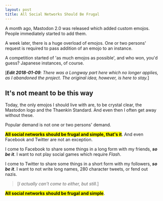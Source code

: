 ```yaml
---
layout: post
title: All Social Networks Should Be Frugal
---
```


A month ago, Mastodon 2.0 was released which added custom emojos. People immediately started to add them.

A week later, there is a huge overload of emojos. One or two persons' request is required to pass addition of an emojo to an instance.

A competition started of 'as much emojos as possible', and who won, you'd guess? Japanese instances, of course.

[***Edit 2018-01-09**: There was a Longway part here which no longer applies, as I abandoned the project. The original idea, however, is here to stay.*]

## It's not meant to be this way

Today, the only emojos I should live with are, to be crystal clear, the Mastodon logo and the Thaenkin Standard. And even then I often get away without these.

Popular demand is not one or two persons' demand.

<mark>**All social networks should be frugal and simple, that's it**</mark>. And even Facebook and Twitter are not an exception.

I come to Facebook to share some things in a long form with my friends, ***so be it***. I want to not play social games which require *Flash*.

I come to Twitter to share some things in a short form with my followers, ***so be it***. I want to not write long names, 280 character tweets, or fend out nazis.

> [*I actually can't come to either, but still.*]

<mark>**All social networks should be frugal and simple**</mark>.

